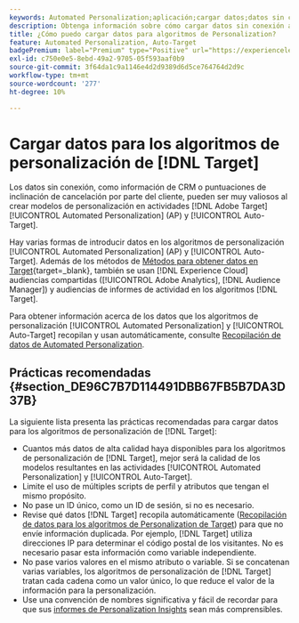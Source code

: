 ```yaml
---
keywords: Automated Personalization;aplicación;cargar datos;datos sin conexión;algoritmo de personalización;segmentación automática;segmentación automática;prácticas recomendadas
description: Obtenga información sobre cómo cargar datos sin conexión al crear modelos de personalización en actividades  [!DNL Adobe Target] [!UICONTROL Automated Personalization] (AP) y [!UICONTROL Auto-Target].
title: ¿Cómo puedo cargar datos para algoritmos de Personalization?
feature: Automated Personalization, Auto-Target
badgePremium: label="Premium" type="Positive" url="https://experienceleague.adobe.com/docs/target/using/introduction/intro.html?lang=es#premium newtab=true" tooltip="Consulte qué se incluye en Target Premium."
exl-id: c750e0e5-8ebd-49a2-9705-05f593aaf0b9
source-git-commit: 3f64da1c9a1146e4d2d9389d6d5ce764764d2d9c
workflow-type: tm+mt
source-wordcount: '277'
ht-degree: 10%

---
```


# Cargar datos para los algoritmos de personalización de [!DNL Target]

Los datos sin conexión, como información de CRM o puntuaciones de inclinación de cancelación por parte del cliente, pueden ser muy valiosos al crear modelos de personalización en actividades [!DNL Adobe Target] [!UICONTROL Automated Personalization] (AP) y [!UICONTROL Auto-Target].

Hay varias formas de introducir datos en los algoritmos de personalización [!UICONTROL Automated Personalization] (AP) y [!UICONTROL Auto-Target]. Además de los métodos de [Métodos para obtener datos en Target](https://experienceleague.adobe.com/docs/target-dev/developer/implementation/methods/methods-to-get-data-into-target.html?lang=es){target=_blank}, también se usan [!DNL Experience Cloud] audiencias compartidas ([!UICONTROL Adobe Analytics], [!DNL Audience Manager]) y audiencias de informes de actividad en los algoritmos [!DNL Target].

Para obtener información acerca de los datos que los algoritmos de personalización [!UICONTROL Automated Personalization] y [!UICONTROL Auto-Target] recopilan y usan automáticamente, consulte [Recopilación de datos de Automated Personalization](/help/main/c-activities/t-automated-personalization/ap-data.md).

## Prácticas recomendadas   {#section_DE96C7B7D114491DBB67FB5B7DA3D37B}

La siguiente lista presenta las prácticas recomendadas para cargar datos para los algoritmos de personalización de [!DNL Target]:

* Cuantos más datos de alta calidad haya disponibles para los algoritmos de personalización de [!DNL Target], mejor será la calidad de los modelos resultantes en las actividades [!UICONTROL Automated Personalization] y [!UICONTROL Auto-Target].
* Limite el uso de múltiples scripts de perfil y atributos que tengan el mismo propósito.
* No pase un ID único, como un ID de sesión, si no es necesario.
* Revise qué datos [!DNL Target] recopila automáticamente ([Recopilación de datos para los algoritmos de Personalization de Target](/help/main/c-activities/t-automated-personalization/ap-data.md)) para que no envíe información duplicada. Por ejemplo, [!DNL Target] utiliza direcciones IP para determinar el código postal de los visitantes. No es necesario pasar esta información como variable independiente.
* No pase varios valores en el mismo atributo o variable. Si se concatenan varias variables, los algoritmos de personalización de [!DNL Target] tratan cada cadena como un valor único, lo que reduce el valor de la información para la personalización.
* Use una convención de nombres significativa y fácil de recordar para que sus [informes de Personalization Insights](/help/main/c-reports/c-personalization-insights-reports/personalization-insights-reports.md#concept_A897070E1EDC403EB84CFB7A6ECAD767) sean más comprensibles.
